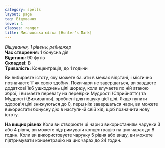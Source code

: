 ```yaml
---
category: spells
layout: page
tag: Віщування
level: 1
classes: ranger
title: Мисливська мітка [Hunter's Mark]
---
```


_Віщування, 1 рівень; рейнджер_    
**Час створення:** 1 бонусна дія    
**Відстань:** 90 футів    
**Складові:** В    
**Тривалість:** Концентрація, до 1 години    

Ви вибираєте істоту, яку можете бачити в межах відстані, і містично позначаєте її як свою здобич. Поки чари не завершаться, ви завдаєте додаткові 1к6 ушкоджень цілі щоразу, коли влучаєте по ній атакою зброї, і ви маєте перевагу на перевірки Мудрості (Сприйняття) та Мудрості (Виживання), зроблені для пошуку цієї цілі. Якщо пункти здоров'я цілі знижуються до 0, перш ніж завершаться чари, ви можете використати бонусну дію в наступний свій хід, щоб позначити нову істоту.  

**На вищих рівнях** Коли ви створюєте ці чари з використанням чарунки 3 або 4 рівня, ви можете підтримувати концентрацію на цих чарах до 8 годин. Коли ви використовуєте чарунку 5 рівня або вищу, ви можете підтримувати концентрацію на цих чарах до 24 годин.
